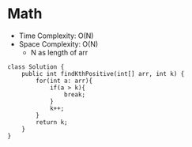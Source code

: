 # Math
* Time Complexity: O(N)
* Space Complexity: O(N)
	* N as length of arr
```
class Solution {
    public int findKthPositive(int[] arr, int k) {
        for(int a: arr){
            if(a > k){
                break;
            }
            k++;
        }
        return k;
    }
}
```